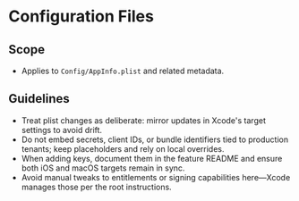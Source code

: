 # Configuration Files

## Scope
- Applies to `Config/AppInfo.plist` and related metadata.

## Guidelines
- Treat plist changes as deliberate: mirror updates in Xcode's target settings to avoid drift.
- Do not embed secrets, client IDs, or bundle identifiers tied to production tenants; keep placeholders and rely on local overrides.
- When adding keys, document them in the feature README and ensure both iOS and macOS targets remain in sync.
- Avoid manual tweaks to entitlements or signing capabilities here—Xcode manages those per the root instructions.
